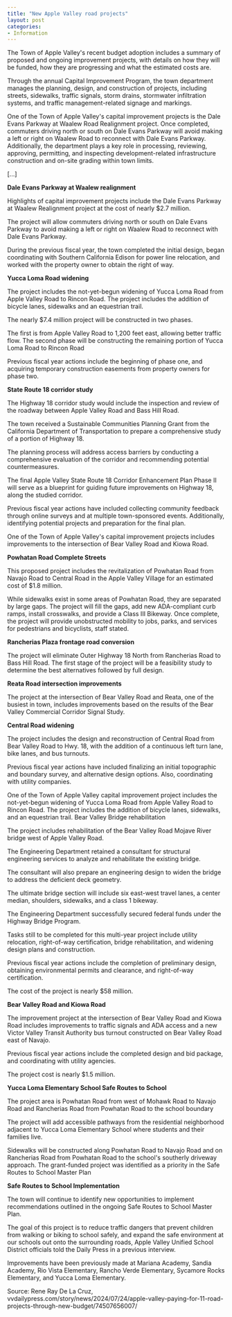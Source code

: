 ```yaml
---
title: "New Apple Valley road projects"
layout: post
categories:
- Information
---
```


The Town of Apple Valley's recent budget adoption includes a summary of proposed and ongoing improvement projects, with details on how they will be funded, how they are progressing and what the estimated costs are.

Through the annual Capital Improvement Program, the town department manages the planning, design, and construction of projects, including streets, sidewalks, traffic signals, storm drains, stormwater infiltration systems, and traffic management-related signage and markings. 

One of the Town of Apple Valley's capital improvement projects is the Dale Evans Parkway at Waalew Road Realignment project. Once completed, commuters driving north or south on Dale Evans Parkway will avoid making a left or right on Waalew Road to reconnect with Dale Evans Parkway.
Additionally, the department plays a key role in processing, reviewing, approving, permitting, and inspecting development-related infrastructure construction and on-site grading within town limits. 

[...]

**Dale Evans Parkway at Waalew realignment**

Highlights of capital improvement projects include the Dale Evans Parkway at Waalew Realignment project at the cost of nearly $2.7 million.

The project will allow commuters driving north or south on Dale Evans Parkway to avoid making a left or right on Waalew Road to reconnect with Dale Evans Parkway. 

During the previous fiscal year, the town completed the initial design, began coordinating with Southern California Edison for power line relocation, and worked with the property owner to obtain the right of way.

**Yucca Loma Road widening**

The project includes the not-yet-begun widening of Yucca Loma Road from Apple Valley Road to Rincon Road. The project includes the addition of bicycle lanes, sidewalks and an equestrian trail. 

The nearly $7.4 million project will be constructed in two phases.

The first is from Apple Valley Road to 1,200 feet east, allowing better traffic flow. The second phase will be constructing the remaining portion of Yucca Loma Road to Rincon Road

Previous fiscal year actions include the beginning of phase one, and acquiring temporary construction easements from property owners for phase two.

**State Route 18 corridor study**

The Highway 18 corridor study would include the inspection and review of the roadway between Apple Valley Road and Bass Hill Road.

The town received a Sustainable Communities Planning Grant from the California Department of Transportation to prepare a comprehensive study of a portion of Highway 18.

The planning process will address access barriers by conducting a comprehensive evaluation of the corridor and recommending potential countermeasures. 

The final Apple Valley State Route 18 Corridor Enhancement Plan Phase II will serve as a blueprint for guiding future improvements on Highway 18, along the studied corridor. 

Previous fiscal year actions have included collecting community feedback through online surveys and at multiple town-sponsored events. Additionally, identifying potential projects and preparation for the final plan.

One of the Town of Apple Valley's capital improvement projects includes improvements to the intersection of Bear Valley Road and Kiowa Road.

**Powhatan Road Complete Streets**

This proposed project includes the revitalization of Powhatan Road from Navajo Road to Central Road in the Apple Valley Village for an estimated cost of $1.8 million.

While sidewalks exist in some areas of Powhatan Road, they are separated by large gaps. The project will fill the gaps, add new ADA-compliant curb ramps, install crosswalks, and provide a Class III Bikeway. Once complete, the project will provide unobstructed mobility to jobs, parks, and services for pedestrians and bicyclists, staff stated.

**Rancherias Plaza frontage road conversion**

The project will eliminate Outer Highway 18 North from Rancherias Road to Bass Hill Road. The first stage of the project will be a feasibility study to determine the best alternatives followed by full design. 

**Reata Road intersection improvements** 

The project at the intersection of Bear Valley Road and Reata, one of the busiest in town, includes improvements based on the results of the Bear Valley Commercial Corridor Signal Study.

**Central Road widening**

The project includes the design and reconstruction of Central Road from Bear Valley Road to Hwy. 18, with the addition of a continuous left turn lane, bike lanes, and bus turnouts. 

Previous fiscal year actions have included finalizing an initial topographic and boundary survey, and alternative design options. Also, coordinating with utility companies.

One of the Town of Apple Valley capital improvement project includes the not-yet-begun widening of Yucca Loma Road from Apple Valley Road to Rincon Road. The project includes the addition of bicycle lanes, sidewalks, and an equestrian trail.
Bear Valley Bridge rehabilitation

The project includes rehabilitation of the Bear Valley Road Mojave River bridge west of Apple Valley Road. 

The Engineering Department retained a consultant for structural engineering services to analyze and rehabilitate the existing bridge. 

The consultant will also prepare an engineering design to widen the bridge to address the deficient deck geometry. 

The ultimate bridge section will include six east-west travel lanes, a center median, shoulders, sidewalks, and a class 1 bikeway. 

The Engineering Department successfully secured federal funds under the Highway Bridge Program.

Tasks still to be completed for this multi-year project include utility relocation, right-of-way certification, bridge rehabilitation, and widening design plans and construction. 

Previous fiscal year actions include the completion of preliminary design, obtaining environmental permits and clearance, and right-of-way certification.

The cost of the project is nearly $58 million.

**Bear Valley Road and Kiowa Road** 

The improvement project at the intersection of Bear Valley Road and Kiowa Road includes improvements to traffic signals and ADA access and a new Victor Valley Transit Authority bus turnout constructed on Bear Valley Road east of Navajo. 

Previous fiscal year actions include the completed design and bid package, and coordinating with utility agencies.

The project cost is nearly $1.5 million.

**Yucca Loma Elementary School Safe Routes to School**

The project area is Powhatan Road from west of Mohawk Road to Navajo Road and Rancherias Road from Powhatan Road to the school boundary 

The project will add accessible pathways from the residential neighborhood adjacent to Yucca Loma Elementary School where students and their families live. 

Sidewalks will be constructed along Powhatan Road to Navajo Road and on Rancherias Road from Powhatan Road to the school's southerly driveway approach. The grant-funded project was identified as a priority in the Safe Routes to School Master Plan

**Safe Routes to School Implementation**

The town will continue to identify new opportunities to implement recommendations outlined in the ongoing Safe Routes to School Master Plan. 

The goal of this project is to reduce traffic dangers that prevent children from walking or biking to school safely, and expand the safe environment at our schools out onto the surrounding roads, Apple Valley Unified School District officials told the Daily Press in a previous interview.

Improvements have been previously made at Mariana Academy, Sandia Academy, Rio Vista Elementary, Rancho Verde Elementary, Sycamore Rocks Elementary, and Yucca Loma Elementary.

Source: Rene Ray De La Cruz, vvdailypress.com/story/news/2024/07/24/apple-valley-paying-for-11-road-projects-through-new-budget/74507656007/
